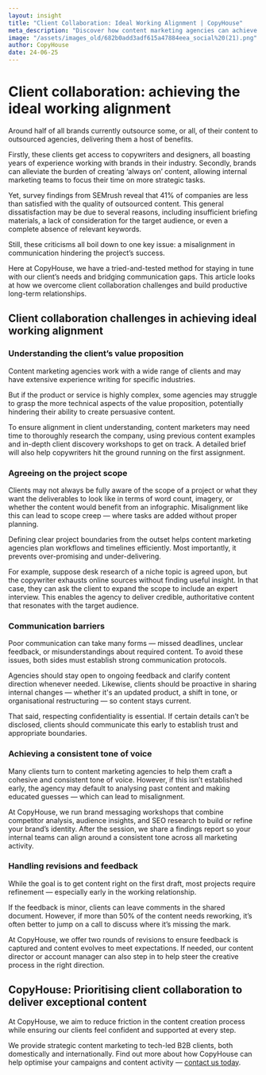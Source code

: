 ```yaml
---
layout: insight
title: "Client Collaboration: Ideal Working Alignment | CopyHouse"
meta_description: "Discover how content marketing agencies can achieve the ideal working alignment to enhance client collaboration."
image: "/assets/images_old/682b0add3adf615a47884eea_social%20(21).png"
author: CopyHouse
date: 24-06-25
---
```


# Client collaboration: achieving the ideal working alignment

Around half of all brands currently outsource some, or all, of their content to outsourced agencies, delivering them a host of benefits.

Firstly, these clients get access to copywriters and designers, all boasting years of experience working with brands in their industry. Secondly, brands can alleviate the burden of creating ‘always on’ content, allowing internal marketing teams to focus their time on more strategic tasks.

Yet, survey findings from SEMrush reveal that 41% of companies are less than satisfied with the quality of outsourced content. This general dissatisfaction may be due to several reasons, including insufficient briefing materials, a lack of consideration for the target audience, or even a complete absence of relevant keywords.

Still, these criticisms all boil down to one key issue: a misalignment in communication hindering the project’s success.

Here at CopyHouse, we have a tried-and-tested method for staying in tune with our client’s needs and bridging communication gaps. This article looks at how we overcome client collaboration challenges and build productive long-term relationships.

## Client collaboration challenges in achieving ideal working alignment

### Understanding the client’s value proposition

Content marketing agencies work with a wide range of clients and may have extensive experience writing for specific industries.

But if the product or service is highly complex, some agencies may struggle to grasp the more technical aspects of the value proposition, potentially hindering their ability to create persuasive content.

To ensure alignment in client understanding, content marketers may need time to thoroughly research the company, using previous content examples and in-depth client discovery workshops to get on track. A detailed brief will also help copywriters hit the ground running on the first assignment.

### Agreeing on the project scope

Clients may not always be fully aware of the scope of a project or what they want the deliverables to look like in terms of word count, imagery, or whether the content would benefit from an infographic. Misalignment like this can lead to scope creep — where tasks are added without proper planning.

Defining clear project boundaries from the outset helps content marketing agencies plan workflows and timelines efficiently. Most importantly, it prevents over-promising and under-delivering.

For example, suppose desk research of a niche topic is agreed upon, but the copywriter exhausts online sources without finding useful insight. In that case, they can ask the client to expand the scope to include an expert interview. This enables the agency to deliver credible, authoritative content that resonates with the target audience.

### Communication barriers

Poor communication can take many forms — missed deadlines, unclear feedback, or misunderstandings about required content. To avoid these issues, both sides must establish strong communication protocols.

Agencies should stay open to ongoing feedback and clarify content direction whenever needed. Likewise, clients should be proactive in sharing internal changes — whether it's an updated product, a shift in tone, or organisational restructuring — so content stays current.

That said, respecting confidentiality is essential. If certain details can’t be disclosed, clients should communicate this early to establish trust and appropriate boundaries.

### Achieving a consistent tone of voice

Many clients turn to content marketing agencies to help them craft a cohesive and consistent tone of voice. However, if this isn’t established early, the agency may default to analysing past content and making educated guesses — which can lead to misalignment.

At CopyHouse, we run brand messaging workshops that combine competitor analysis, audience insights, and SEO research to build or refine your brand’s identity. After the session, we share a findings report so your internal teams can align around a consistent tone across all marketing activity.

### Handling revisions and feedback

While the goal is to get content right on the first draft, most projects require refinement — especially early in the working relationship.

If the feedback is minor, clients can leave comments in the shared document. However, if more than 50% of the content needs reworking, it’s often better to jump on a call to discuss where it’s missing the mark.

At CopyHouse, we offer two rounds of revisions to ensure feedback is captured and content evolves to meet expectations. If needed, our content director or account manager can also step in to help steer the creative process in the right direction.

## CopyHouse: Prioritising client collaboration to deliver exceptional content

At CopyHouse, we aim to reduce friction in the content creation process while ensuring our clients feel confident and supported at every step.

We provide strategic content marketing to tech-led B2B clients, both domestically and internationally. Find out more about how CopyHouse can help optimise your campaigns and content activity — [contact us today](https://www.copyhouse.io/contact).
